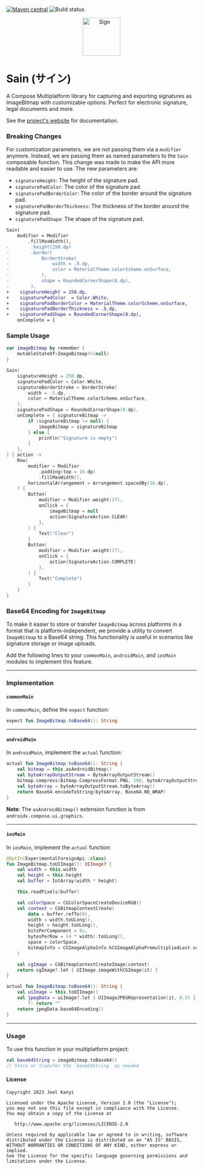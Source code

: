 [![Maven central](https://img.shields.io/maven-central/v/io.github.joelkanyi/sain.svg)](https://search.maven.org/artifact/io.github.joelkanyi/sain) ![Build status](https://github.com/joelkanyi/sain/actions/workflows/build.yml/badge.svg)

<p align="center"><img src="demo/sain.gif" alt="Sign" height="100px"></p>

# Sain (サイン)

A Compose Multiplatform library for capturing and exporting signatures as ImageBitmap with customizable options. Perfect
for electronic signature, legal documents and more.

See the [project's website](https://joelkanyi.github.io/sain/) for documentation.

### Breaking Changes
For customization parameters, we are not passing them via a `modifier` anymore. Instead, we are passing them as named parameters to the `Sain` composable function. This change was made to make the API more readable and easier to use.
The new parameters are:
- `signatureHeight`: The height of the signature pad.
- `signaturePadColor`: The color of the signature pad.
- `signaturePadBorderColor`: The color of the border around the signature pad.
- `signaturePadBorderThickness`: The thickness of the border around the signature pad.
- `signaturePadShape`: The shape of the signature pad.

```diff
Sain(
    modifier = Modifier
        .fillMaxWidth(),
-        .height(250.dp)
-        .border(
-            BorderStroke(
-                width = .5.dp,
-                color = MaterialTheme.colorScheme.onSurface,
-            ),
-            shape = RoundedCornerShape(8.dp),
-        ),
+    signatureHeight = 250.dp,    
+    signaturePadColor  = Color.White,
+    signaturePadBorderColor = MaterialTheme.colorScheme.onSurface,
+    signaturePadBorderThickness = .5.dp,
+    signaturePadShape = RoundedCornerShape(8.dp),
    onComplete = {
```


### Sample Usage
```kotlin
var imageBitmap by remember {
    mutableStateOf<ImageBitmap?>(null)
}

Sain(
    signatureHeight = 250.dp,
    signaturePadColor = Color.White,
    signatureBorderStroke = BorderStroke(
        width = .5.dp,
        color = MaterialTheme.colorScheme.onSurface,
    ),
    signaturePadShape = RoundedCornerShape(8.dp),
    onComplete = { signatureBitmap ->
        if (signatureBitmap != null) {
            imageBitmap = signatureBitmap
        } else {
            println("Signature is empty")
        }
    },
) { action ->
    Row(
        modifier = Modifier
            .padding(top = 16.dp)
            .fillMaxWidth(),
        horizontalArrangement = Arrangement.spacedBy(16.dp),
    ) {
        Button(
            modifier = Modifier.weight(1f),
            onClick = {
                imageBitmap = null
                action(SignatureAction.CLEAR)
            },
        ) {
            Text("Clear")
        }
        Button(
            modifier = Modifier.weight(1f),
            onClick = {
                action(SignatureAction.COMPLETE)
            },
        ) {
            Text("Complete")
        }
    }
}
```

### Base64 Encoding for `ImageBitmap`

To make it easier to store or transfer `ImageBitmap` across platforms in a format that is platform-independent, we provide a utility to convert `ImageBitmap` to a Base64 string. This functionality is useful in scenarios like signature storage or image uploads.

Add the following lines to your `commonMain`, `androidMain`, and `iosMain` modules to implement this feature.

---

### Implementation

#### `commonMain`
In `commonMain`, define the `expect` function:

```kotlin
expect fun ImageBitmap.toBase64(): String
```

---

#### `androidMain`
In `androidMain`, implement the `actual` function:

```kotlin
actual fun ImageBitmap.toBase64(): String {
    val bitmap = this.asAndroidBitmap()
    val byteArrayOutputStream = ByteArrayOutputStream()
    bitmap.compress(Bitmap.CompressFormat.PNG, 100, byteArrayOutputStream)
    val byteArray = byteArrayOutputStream.toByteArray()
    return Base64.encodeToString(byteArray, Base64.NO_WRAP)
}
```

**Note**: The `asAndroidBitmap()` extension function is from `androidx.compose.ui.graphics`.

---

#### `iosMain`
In `iosMain`, implement the `actual` function:

```kotlin
@OptIn(ExperimentalForeignApi::class)
fun ImageBitmap.toUIImage(): UIImage? {
    val width = this.width
    val height = this.height
    val buffer = IntArray(width * height)

    this.readPixels(buffer)

    val colorSpace = CGColorSpaceCreateDeviceRGB()
    val context = CGBitmapContextCreate(
        data = buffer.refTo(0),
        width = width.toULong(),
        height = height.toULong(),
        bitsPerComponent = 8u,
        bytesPerRow = (4 * width).toULong(),
        space = colorSpace,
        bitmapInfo = CGImageAlphaInfo.kCGImageAlphaPremultipliedLast.value
    )

    val cgImage = CGBitmapContextCreateImage(context)
    return cgImage?.let { UIImage.imageWithCGImage(it) }
}

actual fun ImageBitmap.toBase64(): String {
    val uiImage = this.toUIImage()
    val jpegData = uiImage?.let { UIImageJPEGRepresentation(it, 0.5) }
        ?: return ""
    return jpegData.base64Encoding()
}
```

---

### Usage

To use this function in your multiplatform project:

```kotlin
val base64String = imageBitmap.toBase64()
// Store or transfer the `base64String` as needed
```

#### License

```
Copyright 2023 Joel Kanyi

Licensed under the Apache License, Version 2.0 (the "License");
you may not use this file except in compliance with the License.
You may obtain a copy of the License at

   http://www.apache.org/licenses/LICENSE-2.0

Unless required by applicable law or agreed to in writing, software
distributed under the License is distributed on an "AS IS" BASIS,
WITHOUT WARRANTIES OR CONDITIONS OF ANY KIND, either express or implied.
See the License for the specific language governing permissions and
limitations under the License.
```
